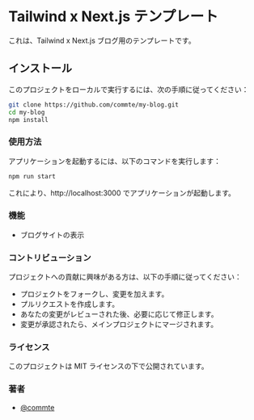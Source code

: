 # Tailwind x Next.js テンプレート

これは、Tailwind x Next.js ブログ用のテンプレートです。

## インストール

このプロジェクトをローカルで実行するには、次の手順に従ってください：

```bash
git clone https://github.com/commte/my-blog.git
cd my-blog
npm install
```

### 使用方法

アプリケーションを起動するには、以下のコマンドを実行します：

```bash
npm run start
```

これにより、http://localhost:3000 でアプリケーションが起動します。

### 機能

- ブログサイトの表示

### コントリビューション

プロジェクトへの貢献に興味がある方は、以下の手順に従ってください：

- プロジェクトをフォークし、変更を加えます。
- プルリクエストを作成します。
- あなたの変更がレビューされた後、必要に応じて修正します。
- 変更が承認されたら、メインプロジェクトにマージされます。

### ライセンス

このプロジェクトは MIT ライセンスの下で公開されています。

### 著者

- [@commte](https://github.com/commte)
